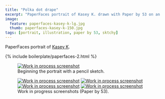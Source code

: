 ```yaml
---
title: "Polka dot drape"
excerpt: "PaperFaces portrait of Kasey K. drawn with Paper by 53 on an iPad."
image: 
  feature: paperfaces-kasey-k-lg.jpg
  thumb: paperfaces-kasey-k-150.jpg
tags: [portrait, illustration, paper by 53, sktchy]
---
```


PaperFaces portrait of <a href="http://sktchy.com/mKWI5D">Kasey K</a>.

{% include boilerplate/paperfaces-2.html %}

<figure>
	<a href="{{ site.url }}/images/paperfaces-kasey-k-process-1-lg.jpg"><img src="{{ site.url }}/images/paperfaces-kasey-k-process-1-750.jpg" alt="Work in process screenshot"></a>
	<figcaption>Beginning the portrait with a pencil sketch.</figcaption>
</figure>

<figure class="half">
	<a href="{{ site.url }}/images/paperfaces-kasey-k-process-2-lg.jpg"><img src="{{ site.url }}/images/paperfaces-kasey-k-process-2-600.jpg" alt="Work in process screenshot"></a>
	<a href="{{ site.url }}/images/paperfaces-kasey-k-process-3-lg.jpg"><img src="{{ site.url }}/images/paperfaces-kasey-k-process-3-600.jpg" alt="Work in process screenshot"></a>
	<a href="{{ site.url }}/images/paperfaces-kasey-k-process-4-lg.jpg"><img src="{{ site.url }}/images/paperfaces-kasey-k-process-4-600.jpg" alt="Work in process screenshot"></a>
	<a href="{{ site.url }}/images/paperfaces-kasey-k-process-5-lg.jpg"><img src="{{ site.url }}/images/paperfaces-kasey-k-process-5-600.jpg" alt="Work in process screenshot"></a>
	<figcaption>Work in progress screenshots (Paper by 53).</figcaption>
</figure>